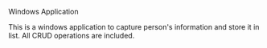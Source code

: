 Windows Application 


This is a windows application to capture person's information and store it in list. All CRUD operations are included.
